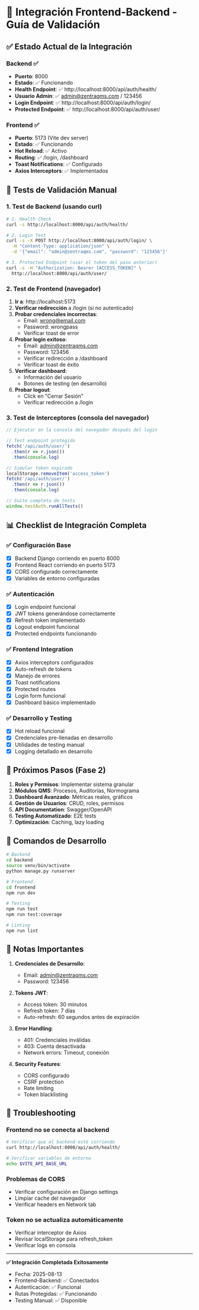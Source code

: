# 🔗 Integración Frontend-Backend - Guía de Validación

## ✅ Estado Actual de la Integración

### Backend ✅
- **Puerto**: 8000
- **Estado**: ✅ Funcionando
- **Health Endpoint**: ✅ http://localhost:8000/api/auth/health/
- **Usuario Admin**: ✅ admin@zentraqms.com / 123456
- **Login Endpoint**: ✅ http://localhost:8000/api/auth/login/
- **Protected Endpoint**: ✅ http://localhost:8000/api/auth/user/

### Frontend ✅
- **Puerto**: 5173 (Vite dev server)
- **Estado**: ✅ Funcionando
- **Hot Reload**: ✅ Activo
- **Routing**: ✅ /login, /dashboard
- **Toast Notifications**: ✅ Configurado
- **Axios Interceptors**: ✅ Implementados

## 🧪 Tests de Validación Manual

### 1. Test de Backend (usando curl)

```bash
# 1. Health Check
curl -s http://localhost:8000/api/auth/health/

# 2. Login Test
curl -s -X POST http://localhost:8000/api/auth/login/ \
  -H "Content-Type: application/json" \
  -d '{"email": "admin@zentraqms.com", "password": "123456"}'

# 3. Protected Endpoint (usar el token del paso anterior)
curl -s -H "Authorization: Bearer [ACCESS_TOKEN]" \
  http://localhost:8000/api/auth/user/
```

### 2. Test de Frontend (navegador)

1. **Ir a**: http://localhost:5173
2. **Verificar redirección** a /login (si no autenticado)
3. **Probar credenciales incorrectas**:
   - Email: wrong@email.com
   - Password: wrongpass
   - Verificar toast de error
4. **Probar login exitoso**:
   - Email: admin@zentraqms.com
   - Password: 123456
   - Verificar redirección a /dashboard
   - Verificar toast de éxito
5. **Verificar dashboard**:
   - Información del usuario
   - Botones de testing (en desarrollo)
6. **Probar logout**:
   - Click en "Cerrar Sesión"
   - Verificar redirección a /login

### 3. Test de Interceptores (consola del navegador)

```javascript
// Ejecutar en la consola del navegador después del login

// Test endpoint protegido
fetch('/api/auth/user/')
  .then(r => r.json())
  .then(console.log)

// Simular token expirado
localStorage.removeItem('access_token')
fetch('/api/auth/user/')
  .then(r => r.json())
  .then(console.log)

// Suite completa de tests
window.testAuth.runAllTests()
```

## 📊 Checklist de Integración Completa

### ✅ Configuración Base
- [x] Backend Django corriendo en puerto 8000
- [x] Frontend React corriendo en puerto 5173
- [x] CORS configurado correctamente
- [x] Variables de entorno configuradas

### ✅ Autenticación
- [x] Login endpoint funcional
- [x] JWT tokens generándose correctamente
- [x] Refresh token implementado
- [x] Logout endpoint funcional
- [x] Protected endpoints funcionando

### ✅ Frontend Integration
- [x] Axios interceptors configurados
- [x] Auto-refresh de tokens
- [x] Manejo de errores
- [x] Toast notifications
- [x] Protected routes
- [x] Login form funcional
- [x] Dashboard básico implementado

### ✅ Desarrollo y Testing
- [x] Hot reload funcional
- [x] Credenciales pre-llenadas en desarrollo
- [x] Utilidades de testing manual
- [x] Logging detallado en desarrollo

## 🚀 Próximos Pasos (Fase 2)

1. **Roles y Permisos**: Implementar sistema granular
2. **Módulos QMS**: Procesos, Auditorías, Normograma
3. **Dashboard Avanzado**: Métricas reales, gráficos
4. **Gestión de Usuarios**: CRUD, roles, permisos
5. **API Documentation**: Swagger/OpenAPI
6. **Testing Automatizado**: E2E tests
7. **Optimización**: Caching, lazy loading

## 🔧 Comandos de Desarrollo

```bash
# Backend
cd backend
source venv/bin/activate
python manage.py runserver

# Frontend
cd frontend
npm run dev

# Testing
npm run test
npm run test:coverage

# Linting
npm run lint
```

## 📝 Notas Importantes

1. **Credenciales de Desarrollo**:
   - Email: admin@zentraqms.com
   - Password: 123456

2. **Tokens JWT**:
   - Access token: 30 minutos
   - Refresh token: 7 días
   - Auto-refresh: 60 segundos antes de expiración

3. **Error Handling**:
   - 401: Credenciales inválidas
   - 403: Cuenta desactivada
   - Network errors: Timeout, conexión

4. **Security Features**:
   - CORS configurado
   - CSRF protection
   - Rate limiting
   - Token blacklisting

## 🐛 Troubleshooting

### Frontend no se conecta al backend
```bash
# Verificar que el backend esté corriendo
curl http://localhost:8000/api/auth/health/

# Verificar variables de entorno
echo $VITE_API_BASE_URL
```

### Problemas de CORS
- Verificar configuración en Django settings
- Limpiar cache del navegador
- Verificar headers en Network tab

### Token no se actualiza automáticamente
- Verificar interceptor de Axios
- Revisar localStorage para refresh_token
- Verificar logs en consola

---

**✅ Integración Completada Exitosamente**
- Fecha: 2025-08-13
- Frontend-Backend: ✅ Conectados
- Autenticación: ✅ Funcional
- Rutas Protegidas: ✅ Funcionando
- Testing Manual: ✅ Disponible